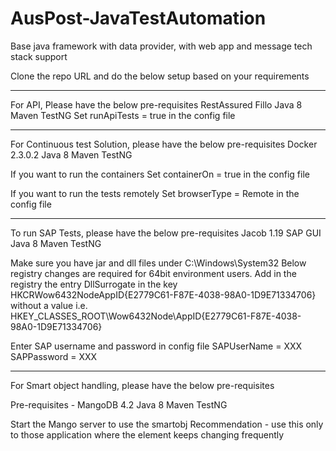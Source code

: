 # AusPost-JavaTestAutomation

Base java framework with data provider, with web app and message tech stack support

Clone the repo URL and do the below setup based on your requirements

*************************************************************************
For API, Please have the below pre-requisites
RestAssured
Fillo
Java 8
Maven 
TestNG
Set runApiTests = true in the config file

*************************************************************************
For Continuous test Solution, please have the below pre-requisites
Docker 2.3.0.2
Java 8
Maven
TestNG

If you want to run the containers
Set containerOn = true in the config file

If you want to run the tests remotely
Set browserType = Remote in the config file


*************************************************************************

To run SAP Tests, please have the below pre-requisites
Jacob 1.19
SAP GUI
Java 8
Maven
TestNG

Make sure you have jar and dll files under C:\Windows\System32
Below registry changes are required for 64bit environment users.
Add in the registry the entry DllSurrogate in the key HKCRWow6432NodeAppID{E2779C61-F87E-4038-98A0-1D9E71334706} without a value
i.e. HKEY_CLASSES_ROOT\Wow6432Node\AppID\{E2779C61-F87E-4038-98A0-1D9E71334706}

Enter SAP username and password in config file
SAPUserName = XXX
SAPPassword = XXX

*************************************************************************

For Smart object handling, please have the below pre-requisites

Pre-requisites - 
MangoDB 4.2
Java 8
Maven
TestNG

Start the Mango server to use the smartobj
Recommendation - use this only to those application where the element keeps changing frequently
